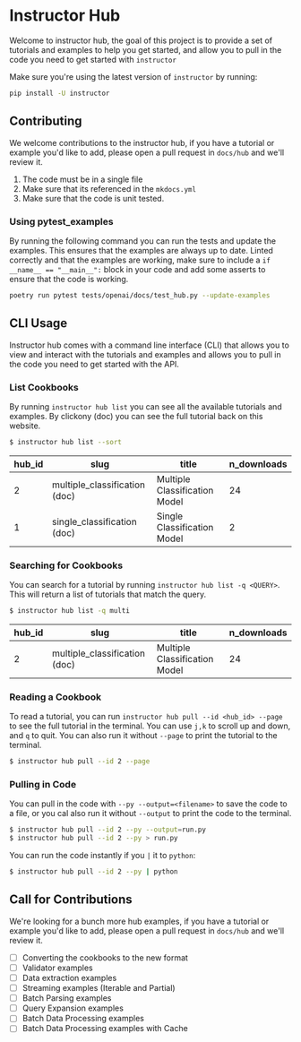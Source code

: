 # Instructor Hub

Welcome to instructor hub, the goal of this project is to provide a set of tutorials and examples to help you get started, and allow you to pull in the code you need to get started with `instructor`

Make sure you're using the latest version of `instructor` by running:

```bash
pip install -U instructor
```

## Contributing

We welcome contributions to the instructor hub, if you have a tutorial or example you'd like to add, please open a pull request in `docs/hub` and we'll review it.

1. The code must be in a single file
2. Make sure that its referenced in the `mkdocs.yml`
3. Make sure that the code is unit tested.

### Using pytest_examples

By running the following command you can run the tests and update the examples. This ensures that the examples are always up to date.
Linted correctly and that the examples are working, make sure to include a `if __name__ == "__main__":` block in your code and add some asserts to ensure that the code is working.

```bash
poetry run pytest tests/openai/docs/test_hub.py --update-examples
```

## CLI Usage

Instructor hub comes with a command line interface (CLI) that allows you to view and interact with the tutorials and examples and allows you to pull in the code you need to get started with the API.

### List Cookbooks

By running `instructor hub list` you can see all the available tutorials and examples. By clickony (doc) you can see the full tutorial back on this website.

```bash
$ instructor hub list --sort
```

| hub_id | slug                          | title                         | n_downloads |
| ------ | ----------------------------- | ----------------------------- | ----------- |
| 2      | multiple_classification (doc) | Multiple Classification Model | 24          |
| 1      | single_classification (doc)   | Single Classification Model   | 2           |

### Searching for Cookbooks

You can search for a tutorial by running `instructor hub list -q <QUERY>`. This will return a list of tutorials that match the query.

```bash
$ instructor hub list -q multi
```

| hub_id | slug                          | title                         | n_downloads |
| ------ | ----------------------------- | ----------------------------- | ----------- |
| 2      | multiple_classification (doc) | Multiple Classification Model | 24          |

### Reading a Cookbook

To read a tutorial, you can run `instructor hub pull --id <hub_id> --page` to see the full tutorial in the terminal. You can use `j,k` to scroll up and down, and `q` to quit. You can also run it without `--page` to print the tutorial to the terminal.

```bash
$ instructor hub pull --id 2 --page
```

### Pulling in Code

You can pull in the code with `--py --output=<filename>` to save the code to a file, or you cal also run it without `--output` to print the code to the terminal.

```bash
$ instructor hub pull --id 2 --py --output=run.py
$ instructor hub pull --id 2 --py > run.py
```

You can run the code instantly if you `|` it to `python`:

```bash
$ instructor hub pull --id 2 --py | python
```

## Call for Contributions

We're looking for a bunch more hub examples, if you have a tutorial or example you'd like to add, please open a pull request in `docs/hub` and we'll review it.

- [ ] Converting the cookbooks to the new format
- [ ] Validator examples
- [ ] Data extraction examples
- [ ] Streaming examples (Iterable and Partial)
- [ ] Batch Parsing examples
- [ ] Query Expansion examples
- [ ] Batch Data Processing examples
- [ ] Batch Data Processing examples with Cache
